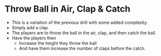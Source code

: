 # Throw Ball in Air, Clap & Catch


* This is a variation of the previous drill with some added complexity.  
* Simply add a clap. 
* The players are to throw the ball in the air, clap, and then catch the ball. 
* Have the players then
	* Increase the height they throw the ball
	* And have them increase the number of claps before the catch.

